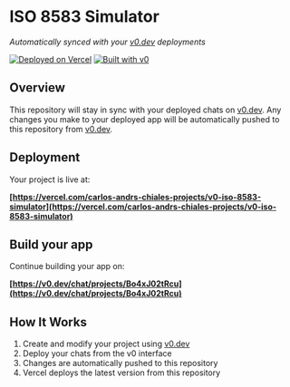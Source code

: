 # ISO 8583 Simulator

*Automatically synced with your [v0.dev](https://v0.dev) deployments*

[![Deployed on Vercel](https://img.shields.io/badge/Deployed%20on-Vercel-black?style=for-the-badge&logo=vercel)](https://vercel.com/carlos-andrs-chiales-projects/v0-iso-8583-simulator)
[![Built with v0](https://img.shields.io/badge/Built%20with-v0.dev-black?style=for-the-badge)](https://v0.dev/chat/projects/Bo4xJ02tRcu)

## Overview

This repository will stay in sync with your deployed chats on [v0.dev](https://v0.dev).
Any changes you make to your deployed app will be automatically pushed to this repository from [v0.dev](https://v0.dev).

## Deployment

Your project is live at:

**[https://vercel.com/carlos-andrs-chiales-projects/v0-iso-8583-simulator](https://vercel.com/carlos-andrs-chiales-projects/v0-iso-8583-simulator)**

## Build your app

Continue building your app on:

**[https://v0.dev/chat/projects/Bo4xJ02tRcu](https://v0.dev/chat/projects/Bo4xJ02tRcu)**

## How It Works

1. Create and modify your project using [v0.dev](https://v0.dev)
2. Deploy your chats from the v0 interface
3. Changes are automatically pushed to this repository
4. Vercel deploys the latest version from this repository